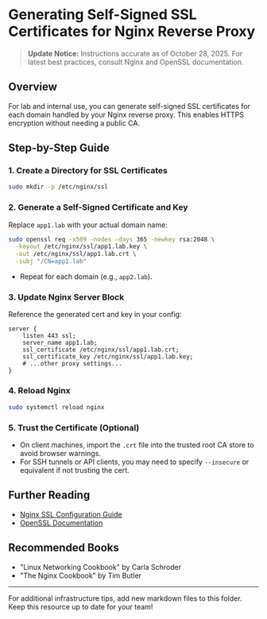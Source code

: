 # Generating Self-Signed SSL Certificates for Nginx Reverse Proxy

> **Update Notice:** Instructions accurate as of October 28, 2025. For latest best practices, consult Nginx and OpenSSL documentation.

## Overview
For lab and internal use, you can generate self-signed SSL certificates for each domain handled by your Nginx reverse proxy. This enables HTTPS encryption without needing a public CA.

## Step-by-Step Guide

### 1. Create a Directory for SSL Certificates
```bash
sudo mkdir -p /etc/nginx/ssl
```

### 2. Generate a Self-Signed Certificate and Key
Replace `app1.lab` with your actual domain name:
```bash
sudo openssl req -x509 -nodes -days 365 -newkey rsa:2048 \
  -keyout /etc/nginx/ssl/app1.lab.key \
  -out /etc/nginx/ssl/app1.lab.crt \
  -subj "/CN=app1.lab"
```
- Repeat for each domain (e.g., `app2.lab`).

### 3. Update Nginx Server Block
Reference the generated cert and key in your config:
```nginx
server {
    listen 443 ssl;
    server_name app1.lab;
    ssl_certificate /etc/nginx/ssl/app1.lab.crt;
    ssl_certificate_key /etc/nginx/ssl/app1.lab.key;
    # ...other proxy settings...
}
```

### 4. Reload Nginx
```bash
sudo systemctl reload nginx
```

### 5. Trust the Certificate (Optional)
- On client machines, import the `.crt` file into the trusted root CA store to avoid browser warnings.
- For SSH tunnels or API clients, you may need to specify `--insecure` or equivalent if not trusting the cert.

## Further Reading
- [Nginx SSL Configuration Guide](https://nginx.org/en/docs/http/configuring_https_servers.html)
- [OpenSSL Documentation](https://www.openssl.org/docs/)

## Recommended Books
- "Linux Networking Cookbook" by Carla Schroder
- "The Nginx Cookbook" by Tim Butler

---
For additional infrastructure tips, add new markdown files to this folder. Keep this resource up to date for your team!
